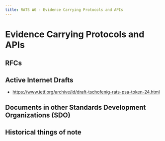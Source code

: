 ```yaml
---
title: RATS WG - Evidence Carrying Protocols and APIs
---
```


# Evidence Carrying Protocols and APIs

## RFCs

## Active Internet Drafts

* https://www.ietf.org/archive/id/draft-tschofenig-rats-psa-token-24.html

## Documents in other Standards Development Organizations (SDO)

## Historical things of note

